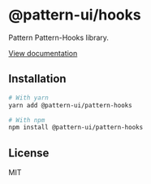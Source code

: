 # @pattern-ui/hooks

Pattern Pattern-Hooks library.

[View documentation](https://pattern.icu/)

## Installation

```sh
# With yarn
yarn add @pattern-ui/pattern-hooks

# With npm
npm install @pattern-ui/pattern-hooks
```

## License

MIT
